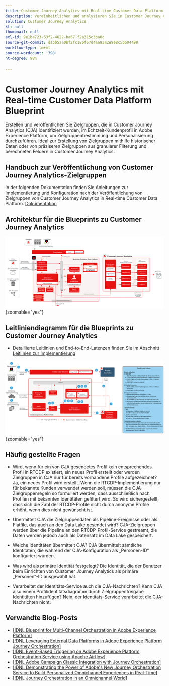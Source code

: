 ```yaml
---
title: Customer Journey Analytics mit Real-time Customer Data Platform  Blueprint
description: Vereinheitlichen und analysieren Sie in Customer Journey Analytics Daten und Kundenverhalten von der gesamten Customer Journey und veröffentlichen Sie in CJA identifizierte Zielgruppe in RTCDP.
solution: Customer Journey Analytics
kt: null
thumbnail: null
exl-id: 9e1ba723-63f2-4622-ba67-f2a315c3ba0c
source-git-commit: dabb5ae0bf2fc186f67d4aa93a2e9e8c5bb04498
workflow-type: tm+mt
source-wordcount: '398'
ht-degree: 98%

---
```


# Customer Journey Analytics mit Real-time Customer Data Platform  Blueprint

Erstellen und veröffentlichen Sie Zielgruppen, die in Customer Journey Analytics (CJA) identifiziert wurden, im Echtzeit-Kundenprofil in Adobe Experience Platform, um Zielgruppenbestimmung und Personalisierung durchzuführen. Ideal zur Erstellung von Zielgruppen mithilfe historischer Daten oder von präziseren Zielgruppen aus granularer Filterung und berechneten Feldern in Customer Journey Analytics.

## Handbuch zur Veröffentlichung von Customer Journey Analytics-Zielgruppen

In der folgenden Dokumentation finden Sie Anleitungen zur Implementierung und Konfiguration nach der Veröffentlichung von Zielgruppen von Customer Journey Analytics in Real-time Customer Data Platform. [Dokumentation](https://experienceleague.adobe.com/docs/analytics-platform/using/cja-components/audiences/publish.html?lang=de)

## Architektur für die Blueprints zu Customer Journey Analytics

![Architekturdiagramm](assets/CJA_RTCDP.svg){zoomable=&quot;yes&quot;}

## Leitliniendiagramm für die Blueprints zu Customer Journey Analytics

* Detaillierte Leitlinien und End-to-End-Latenzen finden Sie im Abschnitt [Leitlinien zur Implementierung](../experience-platform/deployment/guardrails.md)

![Leitliniendiagramm](../experience-platform/assets/CJA_guardrails.svg){zoomable=&quot;yes&quot;}

## Häufig gestellte Fragen

* Wird, wenn für ein von CJA gesendetes Profil kein entsprechendes Profil in RTCDP existiert, ein neues Profil erstellt oder werden Zielgruppen in CJA nur für bereits vorhandene Profile aufgezeichnet? Ja, ein neues Profil wird erstellt. Wenn die RTCDP-Implementierung nur für bekannte Kunden verwendet werden soll, müssen die CJA-Zielgruppenregeln so formuliert werden, dass ausschließlich nach Profilen mit bekannten Identitäten gefiltert wird. So wird sichergestellt, dass sich die Zahl der RTCDP-Profile nicht durch anonyme Profile erhöht, wenn dies nicht gewünscht ist.

* Übermittelt CJA die Zielgruppendaten als Pipeline-Ereignisse oder als Flatfile, das auch an den Data Lake gesendet wird? CJA-Zielgruppen werden über die Pipeline an den RTCDP-Profil-Service gestreamt, die Daten werden jedoch auch als Datensatz im Data Lake gespeichert.

* Welche Identitäten übermittelt CJA? CJA übermittelt sämtliche Identitäten, die während der CJA-Konfiguration als „Personen-ID“ konfiguriert wurden.

* Was wird als primäre Identität festgelegt? Die Identität, die der Benutzer beim Einrichten von Customer Journey Analytics als primäre „Personen“-ID ausgewählt hat.

* Verarbeitet der Identitäts-Service auch die CJA-Nachrichten? Kann CJA also einem Profilidentitätsdiagramm durch Zielgruppenfreigabe Identitäten hinzufügen? Nein, der Identitäts-Service verarbeitet die CJA-Nachrichten nicht.

## Verwandte Blog-Posts

* [[!DNL Blueprint for Multi-Channel Orchestration in Adobe Experience Platform]](https://medium.com/adobetech/blueprint-for-multi-channel-orchestration-in-adobe-experience-platform-c68317e94184)
* [[!DNL Leveraging External Data Platforms in Adobe Experience Platform Journey Orchestration]](https://medium.com/adobetech/leveraging-external-data-platforms-in-adobe-experience-platform-journey-orchestration-54fc6134fe17)
* [[!DNL Event-Based Triggering on Adobe Experience Platform Orchestration Service using Apache Airflow]](https://medium.com/adobetech/event-based-triggering-on-adobe-experience-platform-orchestration-service-using-apache-airflow-8607b28251f1)
* [[!DNL Adobe Campaign Classic Integration with Journey Orchestration]](https://medium.com/adobetech/adobe-campaign-classic-integration-with-journey-orchestration-ae577653281)
* [[!DNL Demonstrating the Power of Adobe's New Journey Orchestration Service to Build Personalized Omnichannel Experiences in Real-Time]](https://medium.com/adobetech/demonstrating-the-power-of-adobes-new-journey-orchestration-service-to-build-personalized-aa60d88cd34)
* [[!DNL Journey Orchestration in an Omnichannel World]](https://medium.com/adobetech/journey-orchestration-in-an-omnichannel-world-3a2d32d556d9)
